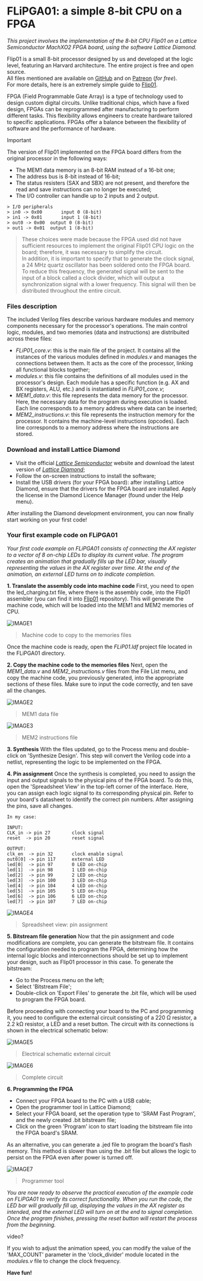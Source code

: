 # FLiPGA01: a simple 8-bit CPU on a FPGA

*This project involves the implementation of the 8-bit CPU Flip01 on a Lattice Semiconductor MachXO2 FPGA board, using the software Lattice Diamond.*

Flip01 is a small 8-bit processor designed by us and developed at the logic level, featuring an Harvard architecture. The entire project is free and open source. </br> 
All files mentioned are available on [GitHub](https://github.com/pescetti-studio/Flip01-CPU) and on [Patreon](https://www.patreon.com/c/PescettiStudio) (_for free_). </br>
For more details, here is an extremely simple guide to [Flip01](https://medium.com/@biasolo.riccardo/flip01-a-simple-yet-versatile-8-bit-cpu-fc01c36d5922).

FPGA (Field Programmable Gate Array) is a type of technology used to design custom digital circuits. Unlike traditional chips, which have a fixed design, FPGAs can be reprogrammed after manufacturing to perform different tasks. This flexibility allows engineers to create hardware tailored to specific applications. FPGAs offer a balance between the flexibility of software and the performance of hardware.

> [!Important]
> The version of Flip01 implemented on the FPGA board differs from the original processor in the following ways:
> - The MEM1 data memory is an 8-bit RAM instead of a 16-bit one;
> - The address bus is 8-bit instead of 16-bit;
> - The status resisters (SAX and SBX) are not present, and therefore the read and save instructions can no longer be executed;
> - The I/O controller can handle up to 2 inputs and 2 output.
```
> I/O peripherals
> in0 -> 0x00		input 0 (8-bit)
> in1 -> 0x01		input 1 (8-bit)
> out0 -> 0x00	output 0 (8-bit)
> out1 -> 0x01	output 1 (8-bit)
```
> These choices were made because the FPGA used did not have sufficient resources to implement the original Flip01 CPU logic on the board; therefore, it was necessary to simplify the circuit. </br>
> In addition, it is important to specify that to generate the clock signal, a 24 MHz quartz oscillator has been soldered onto the FPGA board. To reduce this frequency, the generated signal will be sent to the input of a block called a clock divider, which will output a synchronization signal with a lower frequency.
> This signal will then be distributed throughout the entire circuit.

### Files description
The included Verilog files describe various hardware modules and memory components necessary for the processor's operations. The main control logic, modules, and two memories (data and instructions) are distribuited across these files:
- *FLiP01_core.v*: this is the main file of the project. It contains all the instances of the various modules defined in *modules.v* and manages the connections between them. It acts as the core of the processor, linking all functional blocks together;
- *modules.v*: this file contains the definitions of all modules used in the processor's design. Each module has a specific function (e.g. AX and BX registers, ALU, etc.) and is instantiated in *FLiP01_core.v*;
- *MEM1_data.v*: this file represents the data memory for the processor. Here, the necessary data for the program during execution is loaded. Each line corresponds to a memory address where data can be inserted;
- *MEM2_instructions.v*: this file represents the instruction memory for the processor. It contains the machine-level instructions (opcodes). Each line corresponds to a memory address where the instructions are stored.

### Download and install Lattice Diamond
- Visit the official [*Lattice Semiconductor*](https://www.latticesemi.com/?gad_source=1&gclid=Cj0KCQjwyL24BhCtARIsALo0fSBowV5IMt6s9p9OIYfY4seBhFlZ1W9I1tnUsf_0BkEmCV1MAlQxzqAaAjzhEALw_wcB) website and download the latest version of [*Lattice Diamond*](https://www.latticesemi.com/latticediamond);
- Follow the on-screen instructions to install the software;
- Install the USB drivers (for your FPGA board): after installing Lattice Diamond, ensure that the drivers for the FPGA board are installed. Apply the license in the Diamond Licence Manager (found under the Help menu).

After installing the Diamond development environment, you can now finally start working on your first code!

### Your first example code on FLiPGA01
*Your first code example on FLiPGA01 consists of connecting the AX register to a vector of 8 on-chip LEDs to display its current value. The program creates an animation that gradually fills up the LED bar, visually representing the values in the AX register over time. At the end of the animation, an external LED turns on to indicate completion.*

**1. Translate the assembly code into machine code**
First, you need to open the led_charging.txt file, where there is the assembly code, into the Flip01 assembler (you can find it into [Flip01](https://github.com/pescetti-studio/Flip01-CPU) repository). This will generate the machine code, which will be loaded into the MEM1 and MEM2 memories of CPU.

![IMAGE1](https://github.com/user-attachments/assets/88b5ca6d-c356-484e-8c51-1335b8dd51ff)
> Machine code to copy to the memories files

Once the machine code is ready, open the *FLiP01.ldf* project file located in the FLiPGA01 directory.

**2. Copy the machine code to the memories files**
Next, open the *MEM1_data.v* and *MEM2_instructions.v* files from the File List menu, and copy the machine code, you previously generated, into the appropriate sections of these files. Make sure to input the code correctly, and ten save all the changes.

![IMAGE2](https://github.com/user-attachments/assets/b3f968a5-592f-40df-9093-183b0e91d285)
> MEM1 data file

![IMAGE3](https://github.com/user-attachments/assets/3153f4b0-df08-42df-882e-25eea3fc2c47)
> MEM2 instructions file

**3. Synthesis**
With the files updated, go to the Process menu and double-click on 'Synthesize Design'. This step will convert the Verilog code into a netlist, representing the logic to be implemented on the FPGA.

**4. Pin assignment**
Once the synthesis is completed, you need to assign the input and output signals to the physical pins of the FPGA board. To do this, open the 'Spreadsheet View' in the top-left corner of the interface. Here, you can assign each logic signal to its corresponding physical pin. Refer to your board's datasheet to identify the correct pin numbers. After assigning the pins, save all changes.
```
In my case:

INPUT:
CLK_in -> pin 27		clock signal
reset  -> pin 20		reset signal

OUTPUT:
clk_en  -> pin 32		clock enable signal
out0[0] -> pin 117		external LED
led[0]  -> pin 97		0 LED on-chip
led[1]  -> pin 98		1 LED on-chip
led[2]  -> pin 99		2 LED on-chip
led[3]  -> pin 100		3 LED on-chip
led[4]  -> pin 104		4 LED on-chip
led[5]  -> pin 105		5 LED on-chip
led[6]  -> pin 106		6 LED on-chip
led[7]  -> pin 107		7 LED on-chip
```

![IMAGE4](https://github.com/user-attachments/assets/1c52ebbe-d80b-4d93-a6f3-7cdf318e1052)
> Spreadsheet view: pin assignment

**5. Bitstream file generation**
Now that the pin assignment and code modifications are complete, you can generate the bitstream file. It contains the configuration needed to program the FPGA, determining how the internal logic blocks and interconnections should be set up to implement your design, such as Flip01 processor in this case.
To generate the bitstream:
- Go to the Process menu on the left;
- Select 'Bitstream File';
- Double-click on 'Export Files' to generate the .bit file, which will be used to program the FPGA board.

Before proceeding with connecting your board to the PC and programming it, you need to configure the external circuit consisting of a 220 Ω resistor, a 2.2 kΩ resistor, a LED and a reset button.
The circuit with its connections is shown in the electrical schematic below:

![IMAGE5](https://github.com/user-attachments/assets/fffcdaa6-d989-4214-bc06-93094fc821d9)
>  Electrical schematic external circuit

![IMAGE6](https://github.com/user-attachments/assets/8ff3b1bd-045f-4528-80d0-73236b06ba02)
>  Complete circuit

**6. Programming the FPGA**
- Connect your FPGA board to the PC with a USB cable;
- Open the programmer tool in Lattice Diamond;
- Select your FPGA board, set the operation type to 'SRAM Fast Program', and the newly created .bit bitstream file;
- Click on the green 'Program' icon to start loading the bitstream file into the FPGA board's SRAM.

As an alternative, you can generate a .jed file to program the board's flash memory. This method is slower than using the .bit file but allows the logic to persist on the FPGA even after power is turned off.

![IMAGE7](https://github.com/user-attachments/assets/5ef5b2af-53fc-4316-8caa-3e0f78be92f6)
> Programmer tool

*You are now ready to observe the practical execution of the example code on FLiPGA01 to verify its correct functionality. When you run the code, the LED bar will gradually fill up, displaying the values in the AX register as intended, and the external LED will turn on at the end to signal completion.*
*Once the program finishes, pressing the reset button will restart the process from the beginning.*

video?

If you wish to adjust the animation speed, you can modify the value of the 'MAX_COUNT' parameter in the 'clock_divider' module located in the *modules.v* file to change the clock frequency.

**Have fun!**
